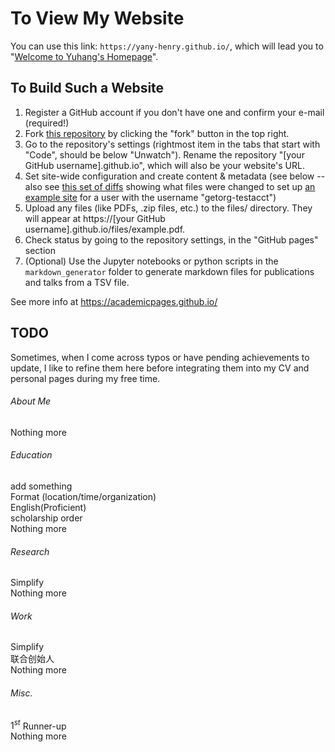 # To View My Website

You can use this link: `https://yany-henry.github.io/`, which will lead you to "[Welcome to Yuhang's Homepage](https://yany-henry.github.io/)".

## To Build Such a Website

1. Register a GitHub account if you don't have one and confirm your e-mail (required!)
1. Fork [this repository](https://github.com/academicpages/academicpages.github.io) by clicking the "fork" button in the top right. 
1. Go to the repository's settings (rightmost item in the tabs that start with "Code", should be below "Unwatch"). Rename the repository "[your GitHub username].github.io", which will also be your website's URL.
1. Set site-wide configuration and create content & metadata (see below -- also see [this set of diffs](http://archive.is/3TPas) showing what files were changed to set up [an example site](https://getorg-testacct.github.io) for a user with the username "getorg-testacct")
1. Upload any files (like PDFs, .zip files, etc.) to the files/ directory. They will appear at https://[your GitHub username].github.io/files/example.pdf.  
1. Check status by going to the repository settings, in the "GitHub pages" section
1. (Optional) Use the Jupyter notebooks or python scripts in the `markdown_generator` folder to generate markdown files for publications and talks from a TSV file.

See more info at https://academicpages.github.io/

## TODO

Sometimes, when I come across typos or have pending achievements to update, I like to refine them here before integrating them into my CV and personal pages during my free time.

###### About Me
Nothing more  

###### Education
add something  
Format (location/time/organization)  
English(Proficient)  
scholarship order  
Nothing more  

###### Research
Simplify  
Nothing more  

###### Work
Simplify  
联合创始人  
Nothing more  

###### Misc.
$1^{st}$ Runner-up  
Nothing more  
